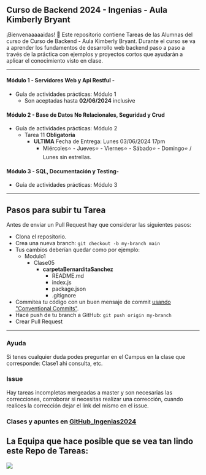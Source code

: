 ## Curso de Backend 2024 - Ingenias - Aula Kimberly Bryant

¡Bienvenaaaaaidas! 👋 Este repositorio contiene Tareas de las Alumnas del curso de Curso de Backend - Aula Kimberly Bryant. Durante el curso se va a aprender los fundamentos de desarrollo web backend paso a paso a través de la práctica con ejemplos y proyectos cortos que ayudarán a aplicar el conocimiento visto en clase. 

---

#### Módulo 1 - Servidores Web y Api Restful -
* Guía de actividades prácticas: Módulo 1
  - Son aceptadas hasta **02/06/2024** inclusive

#### Módulo 2 - Base de Datos No Relacionales, Seguridad y Crud 
* Guía de actividades prácticas: Módulo 2
  - Tarea 11 **Obligatoria**
    - **ULTIMA** Fecha de Entrega: Lunes 03/06/2024 17pm
        - Miércoles⭐ - Jueves⭐ - Viernes⭐ - Sábado⭐ - Domingo⭐ / Lunes sin estrellas.

#### Módulo 3 - SQL, Documentación y Testing- 
* Guía de actividades prácticas: Módulo 3

---

## Pasos para subir tu Tarea

Antes de enviar un Pull Request hay que considerar las siguientes pasos:

- Clona el repositorio.
- Crea una nueva branch: `git checkout -b my-branch main`
- Tus cambios deberían quedar como por ejemplo:
    - Modulo1
        - Clase05
            -  **carpetaBernarditaSanchez**
                - README.md
                - index.js
                - package.json
                - .gitignore
- Commitea tu código con un buen mensaje de commit [usando "Conventional Commits"](https://www.youtube.com/watch?v=SigVVJmUGv8).
- Hacé push de tu branch a GitHub: `git push origin my-branch`
- Crear Pull Request

---

### Ayuda

Si tenes  cualquier duda podes preguntar en el Campus en la clase que corresponde: Clase1 ahi consulta, etc.

### Issue

Hay tareas incompletas mergeadas a master y son necesarias las correcciones, corroborar si necesitas realizar una corrección, cuando realices la corrección dejar el link del mismo en el issue.

### Clases y apuntes en [GitHub_Ingenias2024](https://github.com/jeanmunoz23/Ingenias-Backend-2024)

## La Equipa que hace posible que se vea tan lindo este Repo de Tareas:

<a href="https://github.com/mariaelisaaraya/tareasIngeniasAlumnas/graphs/contributors">
  <img src="https://contrib.rocks/image?repo=mariaelisaaraya/tareasIngeniasAlumnas" />
</a>
